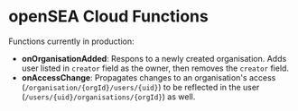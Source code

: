 # openSEA Cloud Functions

Functions currently in production:

 * **onOrganisationAdded**: Respons to a newly created organisation. Adds user listed in `creator` field as the owner, then removes the `creator` field.
 * **onAccessChange**: Propagates changes to an organisation's access (`/organisation/{orgId}/users/{uid}`) to be reflected in the user (`/users/{uid}/organisations/{orgId}`) as well.